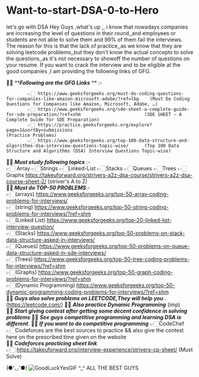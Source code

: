# Want-to-start-DSA-0-to-Hero
let's go with DSA
 Hey Guys ,what's up ,, i know that nowadays companies are increasing the level of questions in their round,,and employees or students are not able to solve them and 99% of them fail the interviews. The reason for this is that the lack of practice,,as we know that they are solving leetcode problems,,but they don't know the actual concepts to solve the questions,,as it's not necessary to showoff the number of questions on your resume. If you want to crack the interview and to be eligible at the good companies ,I am providing the following links of GFG.                                                                                                        

🚀✨  _****Following are the GFG Links** **_ :-   
           
            👉🏻 https://www.geeksforgeeks.org/must-do-coding-questions-for-companies-like-amazon-microsoft-adobe/?ref=lbp    (Must Do Coding Questions for Companies like Amazon, Microsoft, Adobe, …)                           
            👉🏻 https://www.geeksforgeeks.org/sde-sheet-a-complete-guide-for-sde-preparation/?ref=shm                        (SDE SHEET – A Complete Guide for SDE Preparation)                                               
            👉🏻 https://practice.geeksforgeeks.org/explore?page=1&sortBy=submissions                                         (Practice Problems)                                                                           
            👉🏻 https://www.geeksforgeeks.org/top-100-data-structure-and-algorithms-dsa-interview-questions-topic-wise/      (Top 100 Data Structure and Algorithms (DSA) Interview Questions Topic-wise)  
                                                                          
🚀✨  _**Must study following topics**_ :-   
👉🏻 Array     👉🏻Strings     👉🏻Linked-List     👉🏻Stacks     👉🏻Queues     👉🏻Trees     👉🏻Graphs                                                                                                                                   https://takeuforward.org/strivers-a2z-dsa-course/strivers-a2z-dsa-course-sheet-2/       (striver's A to Z)                                                                                                           
🚀✨  _**Must do TOP-50 PROBLEMS**_:-       
👉🏻(arrays)  https://www.geeksforgeeks.org/top-50-array-coding-problems-for-interviews/                                                                                                                                 
👉🏻(string)   https://www.geeksforgeeks.org/top-50-string-coding-problems-for-interviews/?ref=shm                                                                                                                       
👉🏻(Linked List)    https://www.geeksforgeeks.org/top-20-linked-list-interview-question/                                                                                                                                       
👉🏻(Stacks)   https://www.geeksforgeeks.org/top-50-problems-on-stack-data-structure-asked-in-interviews/                                                                                                                  
👉🏻(Queues) https://www.geeksforgeeks.org/top-50-problems-on-queue-data-structure-asked-in-sde-interviews/                                                                                                              
👉🏻(Trees)  https://www.geeksforgeeks.org/top-50-tree-coding-problems-for-interviews/?ref=shm                                                                                                                            
👉🏻(Graphs)  https://www.geeksforgeeks.org/top-50-graph-coding-problems-for-interviews/?ref=shm                                                                                                                       
👉🏻(Dynamic Programming)  https://www.geeksforgeeks.org/top-50-dynamic-programming-coding-problems-for-interviews/?ref=shm                                              
 🚀✨   **_Guys also solve problems on LEETCODE,They will help you_** .   (https://leetcode.com/)
 🚀✨   **_Also practice Dynamic Programming_**  (imp)  
 🚀✨   **_Start giving contest after getting some decent confidence in solving problems_**
 🚀✨   **_See guys competitive programming and learning DSA is different_**.
 🚀✨   **_If you want to do competitive programming_**             👉🏻CodeChef   👉🏻Codeforces          are the best sources to practice && also give the contest here on the prescribed time given on the website           
 🚀✨    **_Codeforces practicing sheet link_**    
 👉🏻 https://takeuforward.org/interview-experience/strivers-cp-sheet/                 (Must Solve)                  
                   
                                  
                               
   (●'◡'●)  ![GoodLuckYesGIF](https://github.com/Dynamic-Aryan/Want-to-start-DSA-0-to-Hero/assets/97832985/bcdac772-2624-4b77-bcd5-17b68667c3a9)
   ^_^    ALL THE BEST GUYS                                            

                                                                                                                      
        
            
